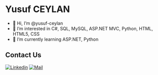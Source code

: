 # Yusuf CEYLAN

- 👋 Hi, I’m @yusuf-ceylan
- 👀 I’m interested in C#, SQL, MySQL, ASP.NET MVC, Python, HTML, HTML5, CSS
- 🌱 I’m currently learning ASP.NET, Python

## Contact Us
[![Linkedin](https://cdn1.iconfinder.com/data/icons/logotypes/32/square-linkedin-48.png "Linkedin")](https://www.linkedin.com/in/yusuf-ceylan/)
[![Mail](https://cdn4.iconfinder.com/data/icons/glyphs/24/icons_email-48.png "Mail")](mailto:yusuf.ceylann@outlook.com.tr)

